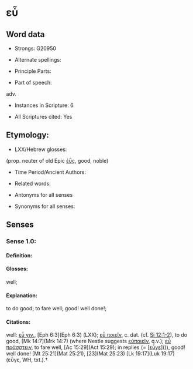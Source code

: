 # εὖ 

<!-- Status: S2=NeedsEdits -->
<!-- Lexica used for edits:   -->

## Word data

* Strongs: G20950

* Alternate spellings:



* Principle Parts: 


* Part of speech: 

adv.

* Instances in Scripture: 6

* All Scriptures cited: Yes

## Etymology: 


* LXX/Hebrew glosses: 

(prop. neuter of old Epic [ἐΰς](), good, noble) 

* Time Period/Ancient Authors: 


* Related words: 

* Antonyms for all senses

* Synonyms for all senses: 


## Senses 


### Sense  1.0: 

#### Definition: 

#### Glosses: 

well; 

#### Explanation: 

to do good; 
to fare well; 
good! well done!; 

#### Citations: 

well: [εὖ γιν.](), [Eph 6:3](Eph 6:3) (LXX); [εὖ ποιεῖν](), c. dat. (cf. [Si 12:1-2](Sir.12.1-2)), to do good, [Mk 14:7](Mrk 14:7) (where Nestle suggests [εὐποιεῖν](), q.v.); [εὖ πράσστειν](), to fare well, [Ac 15:29](Act 15:29); in replies (= [[εὖγε]()]()), good! well done! [Mt 25:21](Mat 25:21), [23](Mat 25:23) [Lk 19:17](Luk 19:17) (εὖγε, WH, txt.).†

